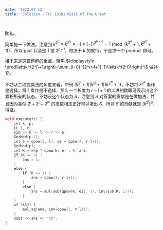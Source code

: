 ```yaml
---
date: '2022-07-12'
title: 'Solution -「CF 185D」Visit of the Great'

---
```


[link。](https://codeforces.com/problemset/problem/185/D)

简单提一下做法，注意到 $k^{2^a}\equiv k^{2^b}\equiv-1\equiv (-1)^{2^{b-a}}=1\pmod{(k^{2^a}+1,k^{2^{b}}+1)}$，所以 $\gcd$ 只会是 $1$ 或 $2^{r-l}$，取决于 $k$ 的就行，于是求一个 product 即可。

接下来是这篇题解的重点，聚焦 $\displaystyle \prod\left(k^{2^i}+1\right)=\sum_{i=0}^{2^{r-l+1}-1}\left(k^{2^l}\right)^i$ 做补充。

不妨从二项式乘法的角度来看，举例 $\left(k^{2^i}+1\right)\left(k^{2^j}+1\right)\left(k^{2^w}+1\right)$，不妨将 $k^{2^x}$ 看作是选择，将 $1$ 看作是不选择，那么一个长度为 $r-l+1$ 的二进制数即可表示出这个乘积所有的状态，不妨设这个状态为 $S$，注意到 $S$ 对答案的贡献是在做加法，并且因为类似 $2^i+2^j+2^w$ 的指数相加正好可以凑出 $S$，所以 $S$ 的贡献就是 $\left(k^{2^l}\right)^S$，得证。

```cpp
void executer() {
    int k, p;
    LL l, r;
    cin >> k >> l >> r >> p;
    SetMod(p-1);
    int e = qpow(2, l), e2 = qpow(2, r-l+1);
    SetMod(p);
    int K = k%p ? qpow(k, e) : 0, ans;
    if (K == 0) {
        ans = 1;
    }
    else {
        if (K == 1) {
            ans = qpow(2, r-l+1);
        }
        else {
            ans = mul(sub(qpow(K, e2), 1), inv(sub(K, 1)));
        }
    }
    if (k%2) {
        mul_eq(ans, inv(qpow(2, r-l)));
    }
    cout << ans << "\n";
}
```